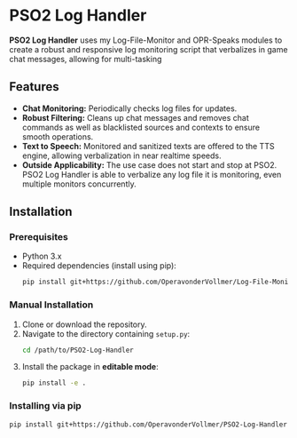 # PSO2 Log Handler
 
**PSO2 Log Handler** uses my Log-File-Monitor and OPR-Speaks modules to create a robust and responsive log monitoring script that verbalizes in game chat messages, allowing for multi-tasking

## Features

- **Chat Monitoring:** Periodically checks log files for updates.
- **Robust Filtering:** Cleans up chat messages and removes chat commands as well as blacklisted sources and contexts to ensure smooth operations.
- **Text to Speech:** Monitored and sanitized texts are offered to the TTS engine, allowing verbalization in near realtime speeds.
- **Outside Applicability:** The use case does not start and stop at PSO2. PSO2 Log Handler is able to verbalize any log file it is monitoring, even multiple monitors concurrently.

## Installation

### Prerequisites

- Python 3.x
- Required dependencies (install using pip):
  ```sh
  pip install git+https://github.com/OperavonderVollmer/Log-File-Monitor.git@main git+https://github.com/OperavonderVollmer/OPR-Speaks.git@main git+https://github.com/OperavonderVollmer/OperaPowerRelay.git
  ```

### Manual Installation

1. Clone or download the repository.
2. Navigate to the directory containing `setup.py`:
   ```sh
   cd /path/to/PSO2-Log-Handler
   ```
3. Install the package in **editable mode**:
   ```sh
   pip install -e .
   ```

### Installing via pip
```sh
pip install git+https://github.com/OperavonderVollmer/PSO2-Log-Handler
```

